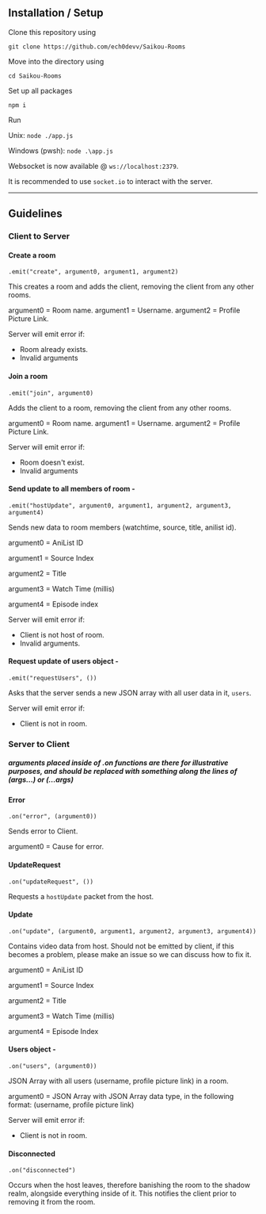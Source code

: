 ## Installation / Setup

Clone this repository using

`git clone https://github.com/ech0devv/Saikou-Rooms`

Move into the directory using

`cd Saikou-Rooms`

Set up all packages

`npm i`

Run

Unix: `node ./app.js`

Windows (pwsh): `node .\app.js`


Websocket is now available @ `ws://localhost:2379`.

It is recommended to use `socket.io` to interact with the server.

------------------------

## Guidelines

### Client to Server

#### Create a room
    .emit("create", argument0, argument1, argument2)
This creates a room and adds the client, removing the client from any other rooms.

argument0 = Room name.
argument1 = Username.
argument2 = Profile Picture Link.

Server will emit error if:
- Room already exists.
- Invalid arguments

#### Join a room
    .emit("join", argument0)
Adds the client to a room, removing the client from any other rooms.

argument0 = Room name.
argument1 = Username.
argument2 = Profile Picture Link.

Server will emit error if:
- Room doesn't exist.
- Invalid arguments

#### Send update to all members of room - 
    .emit("hostUpdate", argument0, argument1, argument2, argument3, argument4)
Sends new data to room members (watchtime, source, title, anilist id).

argument0 = AniList ID

argument1 = Source Index

argument2 = Title

argument3 = Watch Time (millis)

argument4 = Episode index

Server will emit error if:
- Client is not host of room.
- Invalid arguments.

#### Request update of users object - 
    .emit("requestUsers", ())
Asks that the server sends a new JSON array with all user data in it, `users`.

Server will emit error if:
- Client is not in room.

### Server to Client

##### arguments placed inside of .on functions are there for illustrative purposes, and should be replaced with something along the lines of (args...) or (...args)

#### Error
    .on("error", (argument0))
    
Sends error to Client.

argument0 = Cause for error.

#### UpdateRequest
    .on("updateRequest", ())
    
Requests a `hostUpdate` packet from the host.

#### Update
    .on("update", (argument0, argument1, argument2, argument3, argument4))

Contains video data from host. Should not be emitted by client, if this becomes a problem, please make an issue so we can discuss how to fix it.

argument0 = AniList ID

argument1 = Source Index

argument2 = Title

argument3 = Watch Time (millis)

argument4 = Episode Index

#### Users object - 
    .on("users", (argument0))

JSON Array with all users (username, profile picture link) in a room.

argument0 = JSON Array with JSON Array data type, in the following format: (username, profile picture link)

Server will emit error if:
- Client is not in room.

#### Disconnected
    .on("disconnected")

Occurs when the host leaves, therefore banishing the room to the shadow realm, alongside everything inside of it. This notifies the client prior to removing it from the room.

